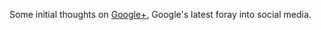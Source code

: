 Some initial thoughts on [Google+](http://plus.google.com/), Google's latest foray into
social media.

